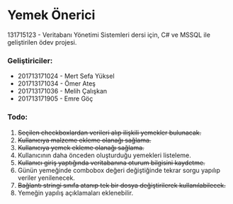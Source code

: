 
# Yemek Önerici

131715123 - Veritabanı Yönetimi Sistemleri dersi için, C# ve MSSQL ile geliştirilen ödev projesi.

### Geliştiriciler:
 - 201713171024 - Mert Sefa Yüksel 
 - 201713171034 - Ömer Ateş
 - 201713171036 - Melih Çalışkan
 - 201713171905 - Emre Göç

### Todo:

 1. ~~Seçilen checkboxlardan verileri alıp ilişkili yemekler bulunacak.~~
 2. ~~Kullanıcıya malzeme ekleme olanağı sağlama.~~
 3. ~~Kullanıcıya yemek ekleme olanağı sağlama.~~
 4. Kullanıcının daha önceden oluşturduğu yemekleri listeleme.
 5. ~~Kullanıcı giriş yaptığında veritabanına oturum bilgisini kaydetme.~~
 6. Günün yemeğinde combobox değeri değiştiğinde tekrar sorgu yapılıp veriler yenilenecek.
 7. ~~Bağlantı stringi sınıfa atanıp tek bir dosya değiştirilerek kullanılabilecek.~~
 8. Yemeğin yapılış açıklamaları eklenebilir.

